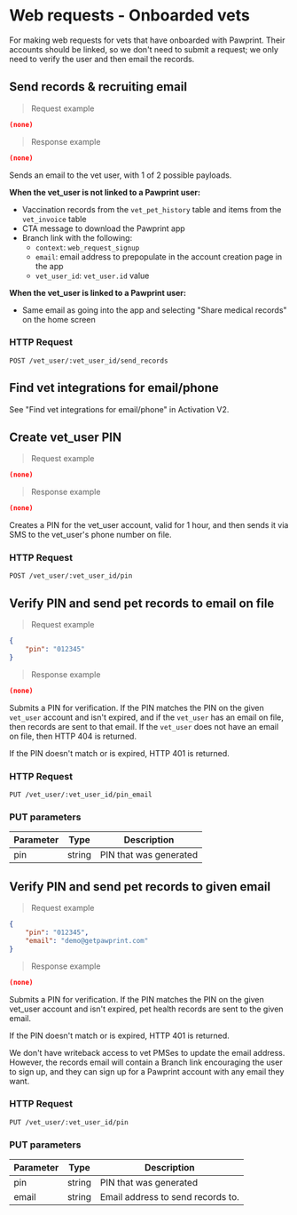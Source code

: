 # Web requests - Onboarded vets
For making web requests for vets that have onboarded with Pawprint. Their accounts
should be linked, so we don't need to submit a request; we only need to verify the user
and then email the records.

## Send records & recruiting email
> Request example

```json
(none)
```

> Response example

```json
(none)
```

Sends an email to the vet user, with 1 of 2 possible payloads.

**When the vet_user is not linked to a Pawprint user:**
- Vaccination records from the `vet_pet_history` table and items from the `vet_invoice` table
- CTA message to download the Pawprint app
- Branch link with the following:
  - `context`: `web_request_signup`
  - `email`: email address to prepopulate in the account creation page in the app
  - `vet_user_id`: `vet_user.id` value

**When the vet_user is linked to a Pawprint user:**
- Same email as going into the app and selecting "Share medical records" on the home screen

### HTTP Request
`POST /vet_user/:vet_user_id/send_records`

## Find vet integrations for email/phone
See "Find vet integrations for email/phone" in Activation V2.

## Create vet_user PIN
> Request example

```json
(none)
```

> Response example

```json
(none)
```

Creates a PIN for the vet_user account, valid for 1 hour, and then sends it via SMS to the vet_user's
phone number on file.

### HTTP Request
`POST /vet_user/:vet_user_id/pin`

## Verify PIN and send pet records to email on file
> Request example

```json
{
	"pin": "012345"
}
```

> Response example

```json
(none)
```

Submits a PIN for verification. If the PIN matches the PIN on the given `vet_user` account and isn't expired,
and if the `vet_user` has an email on file, then records are sent to that email. If the `vet_user` does not have
an email on file, then HTTP 404 is returned.

If the PIN doesn't match or is expired, HTTP 401 is returned.

### HTTP Request
`PUT /vet_user/:vet_user_id/pin_email`

### PUT parameters
Parameter | Type | Description
--------- | ---- | -----------
pin | string | PIN that was generated

## Verify PIN and send pet records to given email
> Request example

```json
{
	"pin": "012345",
	"email": "demo@getpawprint.com"
}
```

> Response example

```json
(none)
```

Submits a PIN for verification. If the PIN matches the PIN on the given vet_user account and isn't expired,
pet health records are sent to the given email.

If the PIN doesn't match or is expired, HTTP 401 is returned.

<aside class="notice">
We don't have writeback access to vet PMSes to update the email address. However, the records email
will contain a Branch link encouraging the user to sign up, and they can sign up for a Pawprint account
with any email they want.
</aside>

### HTTP Request
`PUT /vet_user/:vet_user_id/pin`

### PUT parameters
Parameter | Type | Description
--------- | ---- | -----------
pin | string | PIN that was generated
email | string | Email address to send records to.
